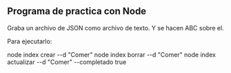 ## Programa de practica con Node

Graba un archivo de JSON como archivo de texto. Y se hacen ABC sobre el.

Para ejecutarlo:

node index crear --d "Comer"
node index borrar --d "Comer"
node index actualizar --d "Comer" --completado true